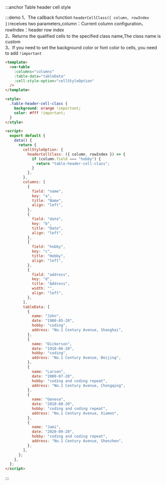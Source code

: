 :::anchor Table header cell style

:::demo 1、The callback function `headerCellClass({ column, rowIndex })`receives two parameters,column：Current column configuration、rowIndex：header row index<br>2、Returns the qualified cells to the specified class name,The class name is custom<br>3、If you need to set the background color or font color to cells, you need to add `!important`

```html
<template>
  <ve-table
    :columns="columns"
    :table-data="tableData"
    :cell-style-option="cellStyleOption"
  />
</template>

<style>
  .table-header-cell-class {
    background: orange !important;
    color: #fff !important;
  }
</style>

<script>
  export default {
    data() {
      return {
        cellStyleOption: {
          headerCellClass: ({ column, rowIndex }) => {
            if (column.field === "hobby") {
              return "table-header-cell-class";
            }
          },
        },
        columns: [
          {
            field: "name",
            key: "a",
            title: "Name",
            align: "left",
          },
          {
            field: "date",
            key: "b",
            title: "Date",
            align: "left",
          },
          {
            field: "hobby",
            key: "c",
            title: "Hobby",
            align: "left",
          },
          {
            field: "address",
            key: "d",
            title: "Address",
            width: "",
            align: "left",
          },
        ],
        tableData: [
          {
            name: "John",
            date: "1900-05-20",
            hobby: "coding",
            address: "No.1 Century Avenue, Shanghai",
          },
          {
            name: "Dickerson",
            date: "1910-06-20",
            hobby: "coding",
            address: "No.1 Century Avenue, Beijing",
          },
          {
            name: "Larsen",
            date: "2000-07-20",
            hobby: "coding and coding repeat",
            address: "No.1 Century Avenue, Chongqing",
          },
          {
            name: "Geneva",
            date: "2010-08-20",
            hobby: "coding and coding repeat",
            address: "No.1 Century Avenue, Xiamen",
          },
          {
            name: "Jami",
            date: "2020-09-20",
            hobby: "coding and coding repeat",
            address: "No.1 Century Avenue, Shenzhen",
          },
        ],
      };
    },
  };
</script>
```

:::
